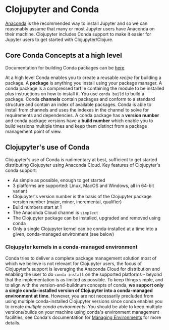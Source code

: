 # Clojupyter and Conda

[Anaconda](https://anaconda.org) is the recommended way to install Jupyter and so we can reasonably
assume that many or most Jupyter users have Anaconda on their machine.  Clojupyter includes Conda
support to make it easier for Jupyter users to get started with Clojupyter/Clojure.

## Core Conda Concepts at a high level

Documentation for building Conda packages can be
[here](https://docs.conda.io/projects/conda-build/en/latest/index.html).

At a high level Conda enables you to create a reusable *recipe* for building a package.  A
**package** is anything you install using your package manager.  A conda package is a compressed
tarfile containing the module to be installed plus instructions on how to install it.  You use
`conda build` to build a package.  Conda **channels** contain packages and conform to a standard
structure and contain an index of available packages.  Conda is able to install from channels and
uses the indexes in the channel to solve for requirements and dependencies.  A conda package has a
**version number** and conda package versions have a **build number** which enable you to build
versions multiple times and keep them distinct from a package management point of view.

## Clojupyter's use of Conda

Clojupyter's use of Conda is rudimentary at best, sufficient to get started distributing Clojupyter
using Anaconda Cloud.  Key features of Clojupyter's conda support:

* As simple as possible, enough to get started
* 3 platforms are supported: Linux, MacOS and Windows, all in 64-bit variant
* Clojupyter's version number is the basis of the Clojupyter package version number (major, minor, incremental, qualifier)
* Build numbers start at 1
* The Anaconda Cloud channel is `simplect`
* The Clojupyter package can be installed, upgraded and removed using conda
* Only a single Clojupyter kernel can be conda-installed at a time into a given, conda-managed environment (see below)

### Clojupyter kernels in a conda-managed environment

Conda tries to deliver a complete package management solution most of which we believe is not
relevant for Clojupyter users, the focus of Clojupyter's support is leveraging the Anaconda Cloud
for distribution and enabling the user to do `conda install` on the supported platforms - beyond
that the implementation is as limited as possible.  To keep things simple, and to align with the
version-and-buildnum concepts of conda, **we support only a single conda-installed version of
Clojupyter into a conda-managed environment at time**.  However, you are not necessarily precluded
from using multiple conda-installed Clojupyter versions since conda enables you to create *multiple
conda environments*: You should be able to keep multiple versions/builds on your machine using
conda's environment management facilities, see Conda's documentation for [Managing
Environments](https://docs.conda.io/projects/conda/en/latest/user-guide/tasks/manage-environments.html#)
for more details.
